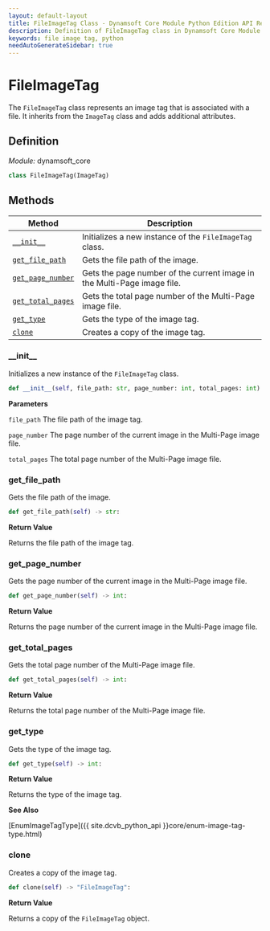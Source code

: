 ```yaml
---
layout: default-layout
title: FileImageTag Class - Dynamsoft Core Module Python Edition API Reference
description: Definition of FileImageTag class in Dynamsoft Core Module Python Edition.
keywords: file image tag, python
needAutoGenerateSidebar: true
---
```


# FileImageTag

The `FileImageTag` class represents an image tag that is associated with a file. It inherits from the `ImageTag` class and adds additional attributes.

## Definition

*Module:* dynamsoft_core

```python
class FileImageTag(ImageTag)
```

## Methods

| Method               | Description |
|----------------------|-------------|
| [`__init__`](#__init__) | Initializes a new instance of the `FileImageTag` class. |
| [`get_file_path`](#get_file_path) | Gets the file path of the image. |
| [`get_page_number`](#get_page_number) | Gets the page number of the current image in the Multi-Page image file. |
| [`get_total_pages`](#get_total_pages) | Gets the total page number of the Multi-Page image file. |
| [`get_type`](#get_type) | Gets the type of the image tag. |
| [`clone`](#clone) | Creates a copy of the image tag. |

### \_\_init\_\_

Initializes a new instance of the `FileImageTag` class.

```python
def __init__(self, file_path: str, page_number: int, total_pages: int):
```

**Parameters**

`file_path` The file path of the image tag.

`page_number` The page number of the current image in the Multi-Page image file.

`total_pages` The total page number of the Multi-Page image file.

### get_file_path

Gets the file path of the image.

```python
def get_file_path(self) -> str:
```

**Return Value**

Returns the file path of the image tag.

### get_page_number

Gets the page number of the current image in the Multi-Page image file.

```python
def get_page_number(self) -> int:
```

**Return Value**

Returns the page number of the current image in the Multi-Page image file.

### get_total_pages

Gets the total page number of the Multi-Page image file.

```python
def get_total_pages(self) -> int:
```

**Return Value**

Returns the total page number of the Multi-Page image file.

### get_type

Gets the type of the image tag.

```python
def get_type(self) -> int:
```

**Return Value**

Returns the type of the image tag.

**See Also**

[EnumImageTagType]({{ site.dcvb_python_api }}core/enum-image-tag-type.html)

### clone

Creates a copy of the image tag.

```python
def clone(self) -> "FileImageTag":
```

**Return Value**

Returns a copy of the `FileImageTag` object.
